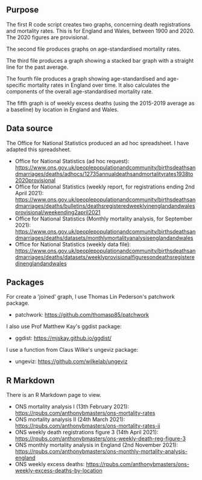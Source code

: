 ## Purpose
The first R code script creates two graphs, concerning death registrations and mortality rates.
This is for England and Wales, between 1900 and 2020.
The 2020 figures are provisional.

The second file produces graphs on age-standardised mortality rates.

The third file produces a graph showing a stacked bar graph with a straight line for the past average.

The fourth file produces a graph showing age-standardised and age-specific mortality rates in England over time. It also calculates the components of the overall age-standardised mortality rate.

The fifth graph is of weekly excess deaths (using the 2015-2019 average as a baseline) by location in England and Wales.

## Data source
The Office for National Statistics produced an ad hoc spreadsheet. I have adapted this spreadsheet.
- Office for National Statistics (ad hoc request): https://www.ons.gov.uk/peoplepopulationandcommunity/birthsdeathsandmarriages/deaths/adhocs/12735annualdeathsandmortalityrates1938to2020provisional
- Office for National Statistics (weekly report, for registrations ending 2nd April 2021):
https://www.ons.gov.uk/peoplepopulationandcommunity/birthsdeathsandmarriages/deaths/bulletins/deathsregisteredweeklyinenglandandwalesprovisional/weekending2april2021
- Office for National Statistics (Monthly mortality analysis, for September 2021):
https://www.ons.gov.uk/peoplepopulationandcommunity/birthsdeathsandmarriages/deaths/datasets/monthlymortalityanalysisenglandandwales
- Office for National Statistics (weekly data file):
https://www.ons.gov.uk/peoplepopulationandcommunity/birthsdeathsandmarriages/deaths/datasets/weeklyprovisionalfiguresondeathsregisteredinenglandandwales

## Packages
For create a 'joined' graph, I use Thomas Lin Pederson's patchwork package.
- patchwork: https://github.com/thomasp85/patchwork

I also use Prof Matthew Kay's ggdist package:
- ggdist: https://mjskay.github.io/ggdist/

I use a function from Claus Wilke's ungeviz package:
- ungeviz: https://github.com/wilkelab/ungeviz

## R Markdown
There is an R Markdown page to view.
- ONS mortality analysis I (13th February 2021): https://rpubs.com/anthonybmasters/ons-mortality-rates
- ONS mortality analysis II (24th March 2021): https://rpubs.com/anthonybmasters/ons-mortality-rates-ii
- ONS weekly death registrations figure 3 (14th April 2021): https://rpubs.com/anthonybmasters/ons-weekly-death-reg-figure-3
- ONS monthly mortality analysis in England (2nd November 2021): https://rpubs.com/anthonybmasters/ons-monthly-mortality-analysis-england
- ONS weekly excess deaths: https://rpubs.com/anthonybmasters/ons-weekly-excess-deaths-by-location
